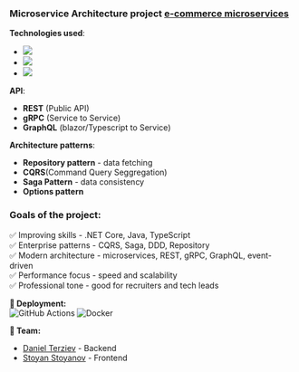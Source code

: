 ### **Microservice Architecture** project [e-commerce microservices](https://github.com/DHS-Soft-Hub/e-commerce-microservice-project)
**Technologies used**:
- ![](https://img.shields.io/badge/dotnet-005571?style=for-the-badge&logo=dotnet&logoColor=white)
- ![](https://img.shields.io/badge/java-005571?style=for-the-badge&logo=java&logoColor=white)
- ![](https://img.shields.io/badge/Typescript-61DAFB?style=for-the-badge&logo=typescript&logoColor=white)

**API**:
- **REST** (Public API)
- **gRPC** (Service to Service) 
- **GraphQL** (blazor/Typescript to Service) 

**Architecture patterns**:
- **Repository pattern** - data fetching
- **CQRS**(Command Query Seggregation)
- **Saga Pattern** - data consistency
- **Options pattern**

### **Goals of the project**: 
✅ Improving skills - .NET Core, Java, TypeScript </br>
✅ Enterprise patterns - CQRS, Saga, DDD, Repository </br>
✅ Modern architecture - microservices, REST, gRPC, GraphQL, event-driven </br>
✅ Performance focus - speed and scalability </br>
✅ Professional tone - good for recruiters and tech leads </br>

**🚀 Deployment:**   
![GitHub Actions](https://img.shields.io/badge/GitHub-181717?style=for-the-badge&logo=github&logoColor=white)
![Docker](https://img.shields.io/badge/Docker-2496ED?style=for-the-badge&logo=docker&logoColor=white)

**👥 Team:**  
- [Daniel Terziev](https://github.com/danielterziev92) - Backend  
- [Stoyan Stoyanov](https://github.com/StoyanStoyanov1) - Frontend  
